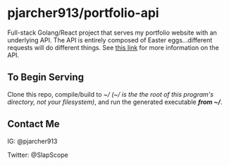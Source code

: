 # pjarcher913/portfolio-api

 Full-stack Golang/React project that serves my portfolio website with an underlying API.
 The API is entirely composed of Easter eggs...different requests will do different things.
 See [this link](#) for more information on the API.
 
## To Begin Serving

Clone this repo, compile/build to *~/ (~/ is the the root of this program's directory, not your filesystem)*, 
and run the generated executable ***from ~/***.
 
 ## Contact Me
 
 IG:  @pjarcher913
 
 Twitter:  @SlapScope
